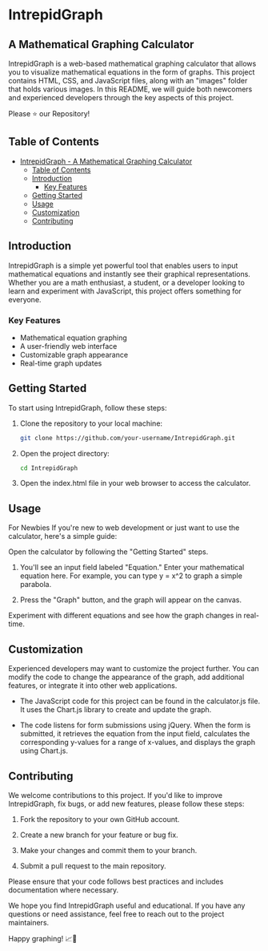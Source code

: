 # IntrepidGraph
## A Mathematical Graphing Calculator

IntrepidGraph is a web-based mathematical graphing calculator that allows you to visualize mathematical equations in the form of graphs. This project contains HTML, CSS, and JavaScript files, along with an "images" folder that holds various images. In this README, we will guide both newcomers and experienced developers through the key aspects of this project.

Please ⭐ our Repository!

## Table of Contents
- [IntrepidGraph - A Mathematical Graphing Calculator](#intrepidgraph---a-mathematical-graphing-calculator)
  - [Table of Contents](#table-of-contents)
  - [Introduction](#introduction)
    - [Key Features](#key-features)
  - [Getting Started](#getting-started)
  - [Usage](#usage)
  - [Customization](#customization)
  - [Contributing](#contributing)

## Introduction

IntrepidGraph is a simple yet powerful tool that enables users to input mathematical equations and instantly see their graphical representations. Whether you are a math enthusiast, a student, or a developer looking to learn and experiment with JavaScript, this project offers something for everyone.

### Key Features

- Mathematical equation graphing
- A user-friendly web interface
- Customizable graph appearance
- Real-time graph updates

## Getting Started

To start using IntrepidGraph, follow these steps:

1. Clone the repository to your local machine:

   ```bash
   git clone https://github.com/your-username/IntrepidGraph.git

2. Open the project directory:

    ```bash
    cd IntrepidGraph

3. Open the index.html file in your web browser to access the calculator.

## Usage
For Newbies
If you're new to web development or just want to use the calculator, here's a simple guide:

Open the calculator by following the "Getting Started" steps.

1. You'll see an input field labeled "Equation." Enter your mathematical equation here. For example, you can type y = x^2 to graph a simple parabola.

2. Press the "Graph" button, and the graph will appear on the canvas.

Experiment with different equations and see how the graph changes in real-time.

## Customization
Experienced developers may want to customize the project further. You can modify the code to change the appearance of the graph, add additional features, or integrate it into other web applications.

- The JavaScript code for this project can be found in the calculator.js file. It uses the Chart.js library to create and update the graph.

- The code listens for form submissions using jQuery. When the form is submitted, it retrieves the equation from the input field, calculates the corresponding y-values for a range of x-values, and displays the graph using Chart.js.

## Contributing
We welcome contributions to this project. If you'd like to improve IntrepidGraph, fix bugs, or add new features, please follow these steps:

1. Fork the repository to your own GitHub account.

2. Create a new branch for your feature or bug fix.

3. Make your changes and commit them to your branch.

4. Submit a pull request to the main repository.

Please ensure that your code follows best practices and includes documentation where necessary.

We hope you find IntrepidGraph useful and educational. If you have any questions or need assistance, feel free to reach out to the project maintainers.

Happy graphing! 📈🧮
